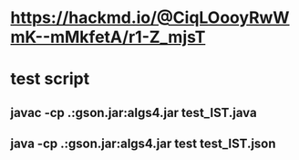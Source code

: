 # https://hackmd.io/@CiqLOooyRwWmK--mMkfetA/r1-Z_mjsT
# test script
## javac -cp .:gson.jar:algs4.jar test_IST.java
## java -cp .:gson.jar:algs4.jar test test_IST.json